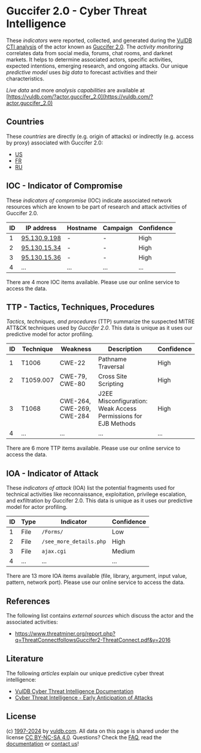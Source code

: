 # Guccifer 2.0 - Cyber Threat Intelligence

These _indicators_ were reported, collected, and generated during the [VulDB CTI analysis](https://vuldb.com/?kb.cti) of the actor known as [Guccifer 2.0](https://vuldb.com/?actor.guccifer_2.0). The _activity monitoring_ correlates data from social media, forums, chat rooms, and darknet markets. It helps to determine associated actors, specific activities, expected intentions, emerging research, and ongoing attacks. Our unique _predictive model_ uses _big data_ to forecast activities and their characteristics.

_Live data_ and more _analysis capabilities_ are available at [https://vuldb.com/?actor.guccifer_2.0](https://vuldb.com/?actor.guccifer_2.0)

## Countries

These _countries_ are directly (e.g. origin of attacks) or indirectly (e.g. access by proxy) associated with Guccifer 2.0:

* [US](https://vuldb.com/?country.us)
* [FR](https://vuldb.com/?country.fr)
* [RU](https://vuldb.com/?country.ru)

## IOC - Indicator of Compromise

These _indicators of compromise_ (IOC) indicate associated network resources which are known to be part of research and attack activities of Guccifer 2.0.

ID | IP address | Hostname | Campaign | Confidence
-- | ---------- | -------- | -------- | ----------
1 | [95.130.9.198](https://vuldb.com/?ip.95.130.9.198) | - | - | High
2 | [95.130.15.34](https://vuldb.com/?ip.95.130.15.34) | - | - | High
3 | [95.130.15.36](https://vuldb.com/?ip.95.130.15.36) | - | - | High
4 | ... | ... | ... | ...

There are 4 more IOC items available. Please use our online service to access the data.

## TTP - Tactics, Techniques, Procedures

_Tactics, techniques, and procedures_ (TTP) summarize the suspected MITRE ATT&CK techniques used by _Guccifer 2.0_. This data is unique as it uses our predictive model for actor profiling.

ID | Technique | Weakness | Description | Confidence
-- | --------- | -------- | ----------- | ----------
1 | T1006 | CWE-22 | Pathname Traversal | High
2 | T1059.007 | CWE-79, CWE-80 | Cross Site Scripting | High
3 | T1068 | CWE-264, CWE-269, CWE-284 | J2EE Misconfiguration: Weak Access Permissions for EJB Methods | High
4 | ... | ... | ... | ...

There are 6 more TTP items available. Please use our online service to access the data.

## IOA - Indicator of Attack

These _indicators of attack_ (IOA) list the potential fragments used for technical activities like reconnaissance, exploitation, privilege escalation, and exfiltration by Guccifer 2.0. This data is unique as it uses our predictive model for actor profiling.

ID | Type | Indicator | Confidence
-- | ---- | --------- | ----------
1 | File | `/Forms/` | Low
2 | File | `/see_more_details.php` | High
3 | File | `ajax.cgi` | Medium
4 | ... | ... | ...

There are 13 more IOA items available (file, library, argument, input value, pattern, network port). Please use our online service to access the data.

## References

The following list contains _external sources_ which discuss the actor and the associated activities:

* https://www.threatminer.org/report.php?q=ThreatConnectfollowsGuccifer2-ThreatConnect.pdf&y=2016

## Literature

The following _articles_ explain our unique predictive cyber threat intelligence:

* [VulDB Cyber Threat Intelligence Documentation](https://vuldb.com/?kb.cti)
* [Cyber Threat Intelligence - Early Anticipation of Attacks](https://www.scip.ch/en/?labs.20201022)

## License

(c) [1997-2024](https://vuldb.com/?kb.changelog) by [vuldb.com](https://vuldb.com/?kb.about). All data on this page is shared under the license [CC BY-NC-SA 4.0](https://creativecommons.org/licenses/by-nc-sa/4.0/). Questions? Check the [FAQ](https://vuldb.com/?kb.faq), read the [documentation](https://vuldb.com/?kb) or [contact us](https://vuldb.com/?contact)!
